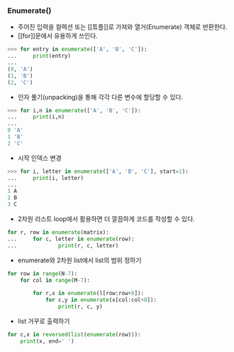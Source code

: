 ### Enumerate()
+ 주어진 입력을 컬렉션 또는 [[튜플]]로 가져와 열거(Enumerate) 객체로 반환한다.
+ [[for]]문에서 유용하게 쓰인다.

```python
>>> for entry in enumerate(['A', 'B', 'C']):
...     print(entry)
...
(0, 'A')
(1, 'B')
(2, 'C')
```

+ 인자 풀기(unpacking)을 통해 각각 다른 변수에 할당할 수  있다.
```python
>>> for i,n in enumerate(['A', 'B', 'C']):
...     print(i,n)
...
0 'A'
1 'B'
2 'C'
```

+ 시작 인덱스 변경
```python
>>> for i, letter in enumerate(['A', 'B', 'C'], start=1):
...     print(i, letter)
...
1 A
2 B
3 C
```

+ 2차원 리스트 loop에서 활용하면 더 깔끔하게 코드를 작성할 수 있다.

```python
for r, row in enumerate(matrix):
...     for c, letter in enumerate(row):
...             print(r, c, letter)
```

+ enumerate와 2차원 list에서 list의 범위 정하기
```python
for row in range(N-7):  
	for col in range(M-7):
	
		for r,x in enumerate(l[row:row+8]):  
			for c,y in enumerate(x[col:col+8]):
				print(r, c, y)
```

+ list 거꾸로 출력하기
```python
for c,x in reversed(list(enumerate(row))):  
	print(x, end=' ')
```